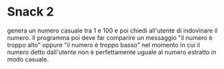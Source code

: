 # Snack 2  

genera un numero casuale tra 1 e 100 e poi chiedi all'utente di indovinare il numero. Il programma poi deve far comparire un messaggio "il numero è troppo alto" oppure "il numero è troppo basso" nel momento in cui il numero detto dall'utente non è perfettamente uguale al numero estratto in modo casuale.
